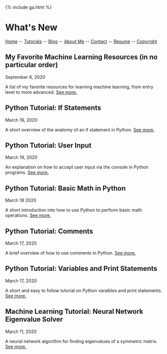 {% include ga.html %}

# What's New

[Home](README.md) -- [Tutorials](Tutorials/README.md) -- [Blog](Blog/README.md) -- [About Me](aboutme.md) -- [Contact](contactme.md) -- [Resume](Resume.pdf) -- [Copyright](copyright.md)


## My Favorite Machine Learning Resources (in no particular order)

September 6, 2020

A list of my favorite resources for learning machine learning, from entry level to more advanced.  [See more.](Blog/Posts/2020_09_06_MLResources/post.md)

## Python Tutorial: If Statements

March 19, 2020

A short overview of the anatomy of an if statement in Python.  [See more.](Tutorials/Python/IfStatement.md)

## Python Tutorial: User Input

March 19, 2020

An explanation on how to accept user input via the console in Python programs.  [See more.](Tutorials/Python/UserInput.md)

## Python Tutorial: Basic Math in Python

March 18 2020

A short introduction into how to use Python to perform basic math operations.  [See more.](Tutorials/Python/BasicMath.md)

## Python Tutorial: Comments

March 17, 2020

A brief overview of how to use comments in Python.  [See more.](Tutorials/Python/Comments.md)


## Python Tutorial: Variables and Print Statements

March 17, 2020

A short and easy to follow tutorial on Python varaibles and print statements.  [See more.](Tutorials/Python/VariablesAndPrint.md)

## Machine Learning Tutorial: Neural Network Eigenvalue Solver

March 11, 2020

A neural network algorithm for finding eigenvalues of a symmetric matrix.  [See more.](Tutorials/MachineLearning/NNEigenvalue.md)

